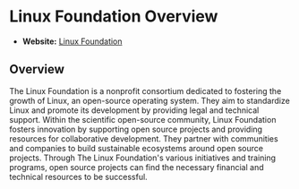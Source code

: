 # Linux Foundation Overview

- **Website:** [Linux Foundation](https://www.linuxfoundation.org/)

## Overview

The Linux Foundation is a nonprofit consortium dedicated to fostering the growth of Linux, an open-source operating system. They aim to standardize Linux and promote its development by providing legal and technical support. Within the scientific open-source community, Linux Foundation fosters innovation by supporting open source projects and providing resources for collaborative development. They partner with communities and companies to build sustainable ecosystems around open source projects. Through The Linux Foundation's various initiatives and training programs, open source projects can find the necessary financial and technical resources to be successful.

